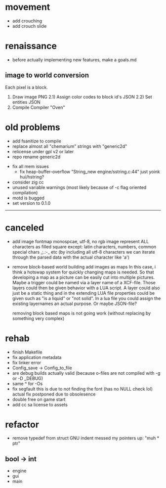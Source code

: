 # movement

- add crouching
- add crouch slide

# renaissance

- before actually implementing new features, make a goals.md

## image to world conversion

Each pixel is a block.
1)   Draw image                        PNG
2.1) Assign color codes to block id's  JSON
2.2) Set entities                      JSON
3)   Compile                           Compiler "Oven"

# old problems

+ add fsanitize to compile
+ replace almost all "chemarium" strings with "generic2d"
+ relicense under gpl v2 or later
+ repo rename generic2d
- fix all mem issues
	- fix heap-buffer-overflow "String_new engine/sstring.c:44"
	  just yoink hui/hstring?
- consider zig cc
- unused variable warnings
  (most likely because of -c flag oriented compilation)
- motd is bugged
- set version to 0.1.0

-----

# canceled
- add image fontmap
  monospcae, utf-8, no rgb image
  represent ALL characters as filled square except:
  latin characters, numbers, common special chars ,;.:-_ etc
  (by including all utf-8 characters we can iterate
  through the parsed data with the actual character like 'a')

- remove block-based world building
  add images as maps
  In this case, i think a hotswap system for quickly changing
  maps is needed. So that developing a map as a picture can be
  easily cut into multiple pictures.
  Maybe a trigger could be named via a layer name of a XCF-file.
  Those layers could then be given behavior with a LUA script.
  A layer could also just be a static thing and in the extending
  LUA file properties could be given such as "is a liquid" or
  "not solid".
  In a lua file you could assign the existing layernames an
  actual purpose.
  Or maybe JSON-file?
 
  removing block based maps is not going work
  (without replacing by something very complex)

# rehab

- finish Makefile
- fix application metadata
- fix linker error
- Config_save -> Config_to_file
- are debug builds actually valid
  (because o-files are not compiled with -g or -D _DEBUG)
- same ^ for -Os
- fix segfault
  this is due to not finding the font
  (has no NULL check lol)
  actual fix postponed due to obsolesence
- double free on game start
- add cc sa license to assets


# refactor

- remove typedef from struct
  GNU indent messed my pointers up: "muh * ptr"

## bool -> int

- engine
- gui
- main
